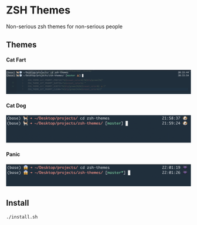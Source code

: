 # ZSH Themes

Non-serious zsh themes for non-serious people

## Themes

#### Cat Fart
![](imgs/cat_fart.png)

#### Cat Dog
![](imgs/cat_dog.png)

#### Panic 
![](imgs/panic.png)


## Install
```
./install.sh
```

